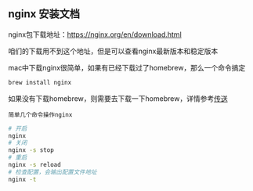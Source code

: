 

## nginx 安装文档


nginx包下载地址：https://nginx.org/en/download.html

咱们的下载用不到这个地址，但是可以查看nginx最新版本和稳定版本


mac中下载nginx很简单，如果有已经下载过了homebrew，那么一个命令搞定

```bash
brew install nginx
```

如果没有下载homebrew，则需要去下载一下homebrew，详情参考[传送](/docs/mac/index)

`简单几个命令操作nginx`


```bash
# 开启
nginx
# 关闭
nginx -s stop
# 重启
nginx -s reload
# 检查配置，会输出配置文件地址
nginx -t

```